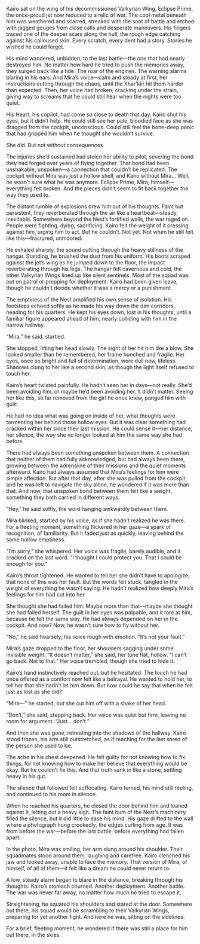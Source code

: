 Kairo sat on the wing of his decommissioned Valkyrian Wing, Eclipse Prime, the once-proud jet now reduced to a relic of war. The cool metal beneath him was weathered and scarred, streaked with the soot of battle and etched with jagged gouges from close calls and desperate maneuvers. His fingers traced one of the deeper scars along the hull, the rough edge catching against his calloused skin. Every scratch, every dent had a story. Stories he wished he could forget.

His mind wandered, unbidden, to the last battle—the one that had nearly destroyed him. No matter how hard he tried to push the memories away, they surged back like a tide. The roar of the engines. The warning alarms blaring in his ears. And Mira’s voice—calm and steady at first, her instructions cutting through the chaos, until the Xhar’kiir hit them harder than expected. Then, her voice had broken, cracking under the strain, giving way to screams that he could still hear when the nights were too quiet.

His Heart, his copilot, had come so close to death that day. Kairo shut his eyes, but it didn’t help. He could still see her pale, bloodied face as she was dragged from the cockpit, unconscious. Could still feel the bone-deep panic that had gripped him when he thought she wouldn’t survive.

She did. But not without consequences.

The injuries she’d sustained had stolen her ability to pilot, severing the bond they had forged over years of flying together. That bond had been unshakable, unspoken—a connection that couldn’t be replicated. The cockpit without Mira was just a hollow shell, and Kairo without Mira… Well, he wasn’t sure what he was anymore. Eclipse Prime, Mira, himself—everything felt broken. And the pieces didn’t seem to fit back together the way they used to.

The distant rumble of explosions drew him out of his thoughts. Faint but persistent, they reverberated through the air like a heartbeat—steady, inevitable. Somewhere beyond the Nest’s fortified walls, the war raged on. People were fighting, dying, sacrificing. Kairo felt the weight of it pressing against him, urging him to act. But he couldn’t. Not yet. Not when he still felt like this—fractured, unmoored.

He exhaled sharply, the sound cutting through the heavy stillness of the hangar. Standing, he brushed the dust from his uniform. His boots scraped against the jet’s wing as he jumped down to the floor, the impact reverberating through his legs. The hangar felt cavernous and cold, the other Valkyrian Wings lined up like silent sentinels. Most of the squad was out on patrol or prepping for deployment. Kairo had been given leave, though he couldn’t decide whether it was a mercy or a punishment.

The emptiness of the Nest amplified his own sense of isolation. His footsteps echoed softly as he made his way down the dim corridors, heading for his quarters. He kept his eyes down, lost in his thoughts, until a familiar figure appeared ahead of him, nearly colliding with him in the narrow hallway.

“Mira,” he said, startled.

She stopped, lifting her head slowly. The sight of her hit him like a blow. She looked smaller than he remembered, her frame hunched and fragile. Her eyes, once so bright and full of determination, were dull now, lifeless. Shadows clung to her like a second skin, as though the light itself refused to touch her.

Kairo’s heart twisted painfully. He hadn’t seen her in days—not really. She’d been avoiding him, or maybe he’d been avoiding her. It didn’t matter. Seeing her like this, so far removed from the girl he once knew, panged him with guilt.

He had no idea what was going on inside of her, what thoughts were tormenting her behind those hollow eyes. But it was clear something had cracked within her since their last mission. He could sense it—her distance, her silence, the way she no longer looked at him the same way she had before.

There had always been something unspoken between them. A connection that neither of them had fully acknowledged, but had always been there, growing between the adrenaline of their missions and the quiet moments afterward. Kairo had always assumed that Mira’s feelings for him were simple affection. But after that day, after she was pulled from the cockpit, and he was left to navigate the sky alone, he wondered if it was more than that. And now, that unspoken bond between them felt like a weight, something they both carried in different ways.

“Hey,” he said softly, the word hanging awkwardly between them.

Mira blinked, startled by his voice, as if she hadn’t realized he was there. For a fleeting moment, something flickered in her gaze—a spark of recognition, of familiarity. But it faded just as quickly, leaving behind the same hollow emptiness.

“I’m sorry,” she whispered. Her voice was fragile, barely audible, and it cracked on the last word. "I thought I could protect you. That I could be enough for you."

Kairo’s throat tightened. He wanted to tell her she didn’t have to apologize, that none of this was her fault. But the words felt stuck, tangled in the weight of everything he wasn’t saying. He hadn’t realized how deeply Mira’s feelings for him had cut into her.

She thought she had failed him. Maybe more than that—maybe she thought she had failed herself. The guilt in her eyes was palpable, and it tore at him, because he felt the same way. He had always depended on her in the cockpit. And now? Now, he wasn’t sure how to fly without her.

“No,” he said hoarsely, his voice rough with emotion. “It’s not your fault.”

Mira’s gaze dropped to the floor, her shoulders sagging under some invisible weight. “It doesn’t matter,” she said, her tone flat, hollow. “I can’t go back. Not to that.” Her voice trembled, though she tried to hide it.

Kairo’s hand instinctively reached out, but he hesitated. The touch he had once offered as a comfort now felt like a betrayal. He wanted to hold her, to tell her that she hadn’t let him down. But how could he say that when he felt just as lost as she did?

“Mira—” he started, but she cut him off with a shake of her head.

“Don’t,” she said, stepping back. Her voice was quiet but firm, leaving no room for argument. “Just… don’t.”

And then she was gone, retreating into the shadows of the hallway. Kairo stood frozen, his arm still outstretched, as if reaching for the last shred of the person she used to be.

The ache in his chest deepened. He felt guilty for not knowing how to fix things, for not knowing how to make her believe that everything would be okay. But he couldn’t fix this. And that truth sank in like a stone, settling heavy in his gut.

The silence that followed felt suffocating. Kairo turned, his mind still reeling, and continued to his room in silence.

When he reached his quarters, he closed the door behind him and leaned against it, letting out a heavy sigh. The faint hum of the Nest’s machinery filled the silence, but it did little to ease his mind. His gaze drifted to the wall where a photograph hung crookedly, the edges curling from age. It was from before the war—before the last battle, before everything had fallen apart.

In the photo, Mira was smiling, her arm slung around his shoulder. Their squadmates stood around them, laughing and carefree. Kairo clenched his jaw and looked away, unable to face the memory. That version of Mira, of himself, of all of them—it felt like a dream he could never return to.

A low, steady alarm began to blare in the distance, breaking through his thoughts. Kairo’s stomach churned. Another deployment. Another battle. The war was never far away, no matter how much he tried to escape it.

Straightening, he squared his shoulders and stared at the door. Somewhere out there, his squad would be scrambling to their Valkyrian Wings, preparing for yet another fight. And here he was, sitting on the sidelines.

For a brief, fleeting moment, he wondered if there was still a place for him out there, in the skies.
